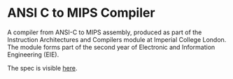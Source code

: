 # ANSI C to MIPS Compiler

A compiler from ANSI-C to MIPS assembly, produced as part of the Instruction Architectures and Compilers module at Imperial College London. The module forms part of the second year of Electronic and Information Engineering (EIE).

The spec is visible [here](https://github.com/thl19git/ANSI-C-to-MIPS-Compiler/blob/master/spec.md).
